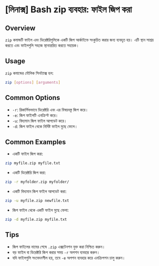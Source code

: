 # [লিনাক্স] Bash zip ব্যবহার: ফাইল জিপ করা

## Overview
`zip` কমান্ডটি ফাইল এবং ডিরেক্টরিগুলিকে একটি জিপ আর্কাইভে সংকুচিত করার জন্য ব্যবহৃত হয়। এটি স্থান সাশ্রয় করতে এবং ফাইলগুলি সহজে স্থানান্তরিত করতে সহায়ক।

## Usage
`zip` কমান্ডের মৌলিক সিনট্যাক্স হল:

```bash
zip [options] [arguments]
```

## Common Options
- `-r`: রিকার্সিভভাবে ডিরেক্টরি এবং এর বিষয়বস্তু জিপ করে।
- `-e`: জিপ ফাইলটি এনক্রিপ্ট করে।
- `-u`: বিদ্যমান জিপ ফাইল আপডেট করে।
- `-d`: জিপ ফাইল থেকে নির্দিষ্ট ফাইল মুছে ফেলে।

## Common Examples
- একটি ফাইল জিপ করা:
```bash
zip myfile.zip myfile.txt
```

- একটি ডিরেক্টরি জিপ করা:
```bash
zip -r myfolder.zip myfolder/
```

- একটি বিদ্যমান জিপ ফাইল আপডেট করা:
```bash
zip -u myfile.zip newfile.txt
```

- জিপ ফাইল থেকে একটি ফাইল মুছে ফেলা:
```bash
zip -d myfile.zip myfile.txt
```

## Tips
- জিপ ফাইলের নামের শেষে `.zip` এক্সটেনশন যুক্ত করা নিশ্চিত করুন।
- বড় ফাইল বা ডিরেক্টরি জিপ করার সময় `-r` অপশন ব্যবহার করুন।
- যদি ফাইলগুলি সংবেদনশীল হয়, তবে `-e` অপশন ব্যবহার করে এনক্রিপশন চালু করুন।
